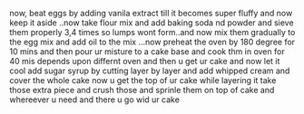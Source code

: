 now, beat eggs by adding vanila extract till it becomes super fluffy
and now keep it aside ..now take flour mix and add baking soda nd powder and sieve them properly 3,4 times
so lumps wont form..and now mix them gradually to the egg mix and add oil to the mix ...now preheat the oven by 180 degree for 10 mins and then
pour ur misture to a cake base and cook thm in oven for 40 mis depends upon differnt oven and then u get ur cake and now let it cool add sugar syrup by cutting layer by layer and 
add whipped cream and cover the whole cake now u get the top of ur cake while layering it take those extra piece and crush those and sprinle them on top of cake and whereever u need and there
u go wid ur cake
